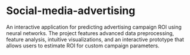 # Social-media-advertising
An interactive application for predicting advertising campaign ROI using neural networks. The project features advanced data preprocessing, feature analysis, intuitive visualizations, and an interactive prototype that allows users to estimate ROI for custom campaign parameters.
